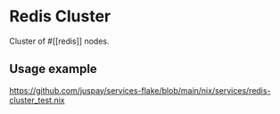 # Redis Cluster

Cluster of #[[redis]] nodes.

## Usage example

<https://github.com/juspay/services-flake/blob/main/nix/services/redis-cluster_test.nix>
